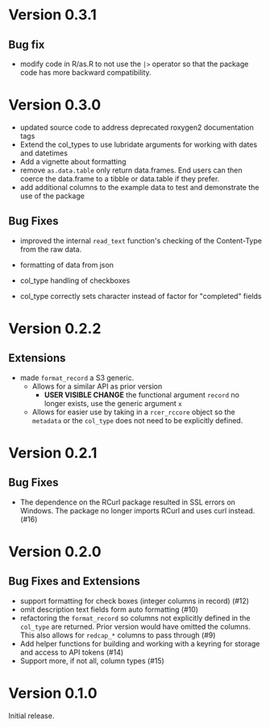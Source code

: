 # Version 0.3.1

## Bug fix
* modify code in R/as.R to not use the `|>` operator so that the package code
  has more backward compatibility.

# Version 0.3.0

* updated source code to address deprecated roxygen2 documentation tags
* Extend the col_types to use lubridate arguments for working with dates and
  datetimes
* Add a vignette about formatting
* remove `as.data.table` only return data.frames.  End users can then coerce the
  data.frame to a tibble or data.table if they prefer.
* add additional columns to the example data to test and demonstrate the use of
  the package

## Bug Fixes

* improved the internal `read_text` function's checking of the Content-Type from
  the raw data.

* formatting of data from json

* col_type handling of checkboxes

* col_type correctly sets character instead of factor for "completed" fields

# Version 0.2.2

## Extensions

* made `format_record` a S3 generic.
  * Allows for a similar API as prior version
    * __USER VISIBLE CHANGE__  the functional argument `record` no longer
      exists, use the generic argument `x`
  * Allows for easier use by taking in a `rcer_rccore` object so the `metadata`
    or the `col_type` does not need to be explicitly defined.

# Version 0.2.1

## Bug Fixes

* The dependence on the RCurl package resulted in SSL errors on Windows.  The
  package no longer imports RCurl and uses curl instead.  (#16)

# Version 0.2.0

## Bug Fixes and Extensions

* support formatting for check boxes (integer columns in record) (#12)
* omit description text fields form auto formatting (#10)
* refactoring the `format_record` so columns not explicitly defined in the
  `col_type` are returned.  Prior version would have omitted the columns.  This
  also allows for `redcap_*` columns to pass through (#9)
* Add helper functions for building and working with a keyring for storage and
  access to API tokens (#14)
* Support more, if not all, column types (#15)

# Version 0.1.0
Initial release.
